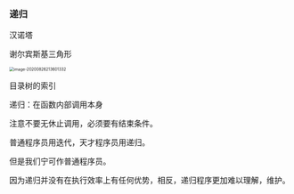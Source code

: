### 递归

汉诺塔

谢尔宾斯基三角形

<img src="C:\Users\xuyingfeng\AppData\Roaming\Typora\typora-user-images\image-20200826213601332.png" alt="image-20200826213601332" style="zoom:50%;" />

目录树的索引

递归：在函数内部调用本身

注意不要无休止调用，必须要有结束条件。

普通程序员用迭代，天才程序员用递归。

但是我们宁可作普通程序员。

因为递归并没有在执行效率上有任何优势，相反，递归程序更加难以理解，维护。
